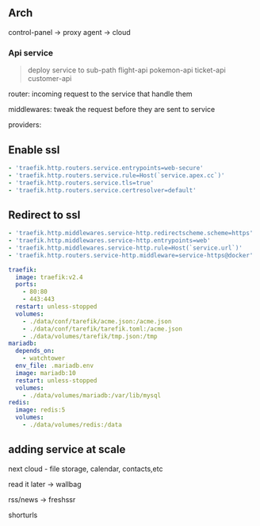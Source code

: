 

## Arch

control-panel -> proxy agent -> cloud 



### Api service

> deploy service to sub-path
flight-api
pokemon-api
ticket-api
customer-api





router:
incoming request to the service that handle them

middlewares:
  tweak the request before they are sent to service

providers:



## Enable ssl

```yml
- 'traefik.http.routers.service.entrypoints=web-secure'
- 'traefik.http.routers.service.rule=Host(`service.apex.cc`)'
- 'traefik.http.routers.service.tls=true'
- 'traefik.http.routers.service.certresolver=default'

```

## Redirect to ssl

```yml
- 'traefik.http.middlewares.service-http.redirectscheme.scheme=https'
- 'traefik.http.middlewares.service-http.entrypoints=web'
- 'traefik.http.middlewares.service-http.rule=Host(`service.url`)'
- 'traefik.http.routers.service-http.middleware=service-https@docker'


```


```yml
traefik:
  image: traefik:v2.4
  ports:
    - 80:80
    - 443:443
  restart: unless-stopped
  volumes:
    - ./data/conf/tarefik/acme.json:/acme.json
    - ./data/conf/tarefik/tarefik.toml:/acme.json
    - ./data/volumes/tarefik/tmp.json:/tmp
mariadb:
  depends_on:
    - watchtower
  env_file: .mariadb.env
  image: mariadb:10
  restart: unless-stopped
  volumes:
    - ./data/volumes/mariadb:/var/lib/mysql
redis:
  image: redis:5
  volumes:
    - ./data/volumes/redis:/data
```


## adding service at scale

next cloud - file storage, calendar, contacts,etc

read it later -> wallbag

rss/news -> freshssr

shorturls
